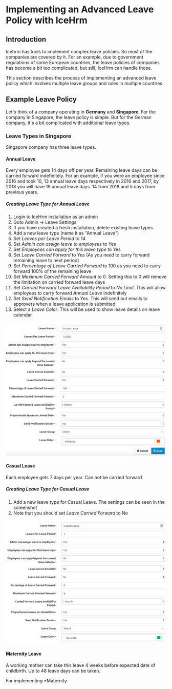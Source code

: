 # Implementing an Advanced Leave Policy with IceHrm

## Introduction

Icehrm has tools to implement complex leave policies. So most of the companies are covered by it. For an example, due to government regulations of some European countries, the leave policies of companies has become a bit too complicated, but still, IceHrm can handle those.

This section describes the process of implementing an advanced leave policy which involves multiple leave groups and rules in multiple countries.

## Example Leave Policy

Let's think of a company operating in **Germany** and **Singapore**. For the company in Singapore, the leave policy is simple. But for the German company, it's a bit complicated with additional leave types.

### Leave Types in Singapore

Singapore company has three leave types.

#### Annual Leave

Every employee gets 14 days off per year. Remaining leave days can be carried forward indefinitely. For an example, if you were an employee since 2016 and took 10, 13 annual leave days respectively in 2016 and 2017, by 2018 you will have 19 annual leave days. 14 from 2018 and 5 days from previous years.

##### Creating Leave Type for Annual Leave

1. Login to IceHrm installation as an admin
2. Goto Admin -> Leave Settings
3. If you have created a fresh installation, delete existing leave types
4. Add a new leave type (name it as "Annual Leave")
5. Set *Leaves per Leave Period* to 14
6. Set *Admin can assign leave to employees* to Yes
7. Set *Employees can apply for this leave type* to Yes
8. Set *Leave Carried Forward* to Yes (As you need to carry forward remaining leave to next period)
9. Set *Percentage of Leave Carried Forward* to 100 as you need to carry forward 100% of the remaining leave
10. Set *Maximum Carried Forward Amount* to 0. Setting this to 0 will remove the limitation on carried forward leave days
11. Set *Carried Forward Leave Availability Period* to *No Limit*. This will allow employees to carry forward *Annual Leave* indefinitely
12. Set *Send Notification Emails* to Yes. This will send out emails to approvers when a leave application is submitted
13. Select a *Leave Color*. This will be used to show leave details on leave calendar

![](/assets/singapore-annual-leave-type.png)


#### Casual Leave

Each employee gets 7 days per year. Can not be carried forward

##### Creating Leave Type for Casual Leave

1. Add a new leave type for Casual Leave. The settings can be seen in the screenshot
2. Note that you should set *Leave Carried Forward* to No

![](/assets/singapore-casual-leave-icehrm.png)



#### Maternity Leave

A working mother can take this leave 4 weeks before expected date of childbirth. Up to 48 leave days can be taken.

For implementing *Maternity








